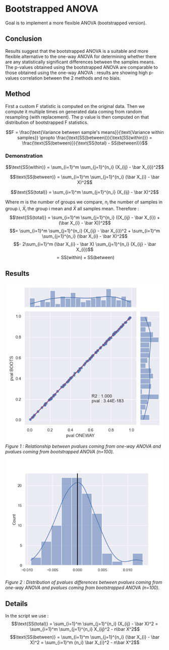 # Bootstrapped ANOVA
Goal is to implement a more flexible ANOVA (bootstrapped version).

## Conclusion
Results suggest that the bootstrapped ANOVA is a suitable and more flexible alternative to the one-way ANOVA for determining whether there are any statistically significant differences between the samples means. The p-values obtained using the bootstrapped ANOVA are comparable to those obtained using the one-way ANOVA : results are showing high p-values correlation between the 2 methods and no biais.

## Method
First a custom F statistic is computed on the original data. Then we compute it multiple times on generated data coming from random resampling (with replacement). The p value is then computed on that distribution of bootstrapped F statistics.

$$F = \frac{\text{Variance between sample's means}}{\text{Variance within samples}} \propto \frac{\text{SS(between)}}{\text{SS(within)}} = \frac{\text{SS(between)}}{\text{SS(total) - SS(between)}}$$

### Demonstration
$$\text{SS(within)} = \sum_{i=1}^m \sum_{j=1}^{n_i} (X_{ij} - \bar X_{i})^2$$

$$\text{SS(between)} = \sum_{i=1}^m \sum_{j=1}^{n_i} (\bar X_{i} - \bar X)^2$$

$$\text{SS(total)} = \sum_{i=1}^m \sum_{j=1}^{n_i} (X_{ij} - \bar X)^2$$

Where m is the number of groups we compare, ${n_i}$ the number of samples in group i, $\bar X_{i}$ the group i mean and $\bar X$ all samples mean. Therefore :
$$\text{SS(total)} = \sum_{i=1}^m \sum_{j=1}^{n_i} ((X_{ij} - \bar X_{i}) + (\bar X_{i} - \bar X))^2$$
$$= \sum_{i=1}^m \sum_{j=1}^{n_i} (X_{ij} - \bar X_{i})^2 + \sum_{i=1}^m \sum_{j=1}^{n_i} (\bar X_{i} - \bar X)^2$$
$$- 2\sum_{i=1}^m (\bar X_{i} - \bar X) \sum_{j=1}^{n_i} (X_{ij} - \bar X_{i})$$
$$= \text{SS(within)} + \text{SS(between)}$$

## Results
![Regression plot](./results/Figure_reg.png)
*Figure 1 : Relationship between pvalues coming from one-way ANOVA and pvalues coming from bootstrapped ANOVA (n=100).*

![Histogram plot](./results/Figure_hist.png)
*Figure 2 : Distribution of pvalues differences between pvalues coming from one-way ANOVA and pvalues coming from bootstrapped ANOVA (n=100).*

## Details
In the script we use :
$$\text{SS(total)} = \sum_{i=1}^m \sum_{j=1}^{n_i} (X_{ij} - \bar X)^2 = \sum_{i=1}^m \sum_{j=1}^{n_i} X_{ij}^2 - n\bar X^2$$
$$\text{SS(between)} = \sum_{i=1}^m \sum_{j=1}^{n_i} (\bar X_{i} - \bar X)^2 = \sum_{i=1}^m {n_i} \bar X_{i}^2 - n\bar X^2$$

